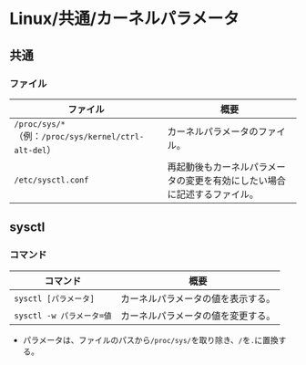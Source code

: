 # Linux/共通/カーネルパラメータ

## 共通

### ファイル

| ファイル                                                   | 概要                                                         |
| ---------------------------------------------------------- | ------------------------------------------------------------ |
| `/proc/sys/*`<br />（例：`/proc/sys/kernel/ctrl-alt-del`） | カーネルパラメータのファイル。                               |
| `/etc/sysctl.conf`                                         | 再起動後もカーネルパラメータの変更を有効にしたい場合に記述するファイル。 |

## sysctl

### コマンド

| コマンド                  | 概要                               |
| ------------------------- | ---------------------------------- |
| `sysctl [パラメータ]`     | カーネルパラメータの値を表示する。 |
| `sysctl -w パラメータ=値` | カーネルパラメータの値を変更する。 |

- パラメータは、ファイルのパスから`/proc/sys/`を取り除き、`/`を`.`に置換する。
